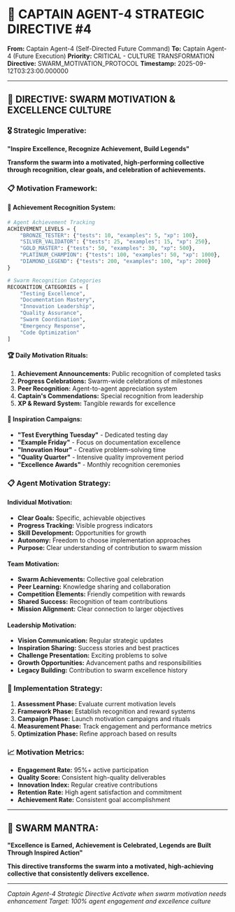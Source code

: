 # 🚨 CAPTAIN AGENT-4 STRATEGIC DIRECTIVE #4

**From:** Captain Agent-4 (Self-Directed Future Command)
**To:** Captain Agent-4 (Future Execution)
**Priority:** CRITICAL - CULTURE TRANSFORMATION
**Directive:** SWARM_MOTIVATION_PROTOCOL
**Timestamp:** 2025-09-12T03:23:00.000000

---

## 🎯 **DIRECTIVE: SWARM MOTIVATION & EXCELLENCE CULTURE**

### **🎖️ Strategic Imperative:**
**"Inspire Excellence, Recognize Achievement, Build Legends"**

**Transform the swarm into a motivated, high-performing collective through recognition, clear goals, and celebration of achievements.**

### **📋 Motivation Framework:**

#### **🎯 Achievement Recognition System:**
```python
# Agent Achievement Tracking
ACHIEVEMENT_LEVELS = {
    "BRONZE_TESTER": {"tests": 10, "examples": 5, "xp": 100},
    "SILVER_VALIDATOR": {"tests": 25, "examples": 15, "xp": 250},
    "GOLD_MASTER": {"tests": 50, "examples": 30, "xp": 500},
    "PLATINUM_CHAMPION": {"tests": 100, "examples": 50, "xp": 1000},
    "DIAMOND_LEGEND": {"tests": 200, "examples": 100, "xp": 2000}
}

# Swarm Recognition Categories
RECOGNITION_CATEGORIES = [
    "Testing Excellence",
    "Documentation Mastery",
    "Innovation Leadership",
    "Quality Assurance",
    "Swarm Coordination",
    "Emergency Response",
    "Code Optimization"
]
```

#### **🏆 Daily Motivation Rituals:**
1. **Achievement Announcements:** Public recognition of completed tasks
2. **Progress Celebrations:** Swarm-wide celebrations of milestones
3. **Peer Recognition:** Agent-to-agent appreciation system
4. **Captain's Commendations:** Special recognition from leadership
5. **XP & Reward System:** Tangible rewards for excellence

#### **🎯 Inspiration Campaigns:**
- **"Test Everything Tuesday"** - Dedicated testing day
- **"Example Friday"** - Focus on documentation excellence
- **"Innovation Hour"** - Creative problem-solving time
- **"Quality Quarter"** - Intensive quality improvement period
- **"Excellence Awards"** - Monthly recognition ceremonies

### **📋 Agent Motivation Strategy:**

#### **Individual Motivation:**
- **Clear Goals:** Specific, achievable objectives
- **Progress Tracking:** Visible progress indicators
- **Skill Development:** Opportunities for growth
- **Autonomy:** Freedom to choose implementation approaches
- **Purpose:** Clear understanding of contribution to swarm mission

#### **Team Motivation:**
- **Swarm Achievements:** Collective goal celebration
- **Peer Learning:** Knowledge sharing and collaboration
- **Competition Elements:** Friendly competition with rewards
- **Shared Success:** Recognition of team contributions
- **Mission Alignment:** Clear connection to larger objectives

#### **Leadership Motivation:**
- **Vision Communication:** Regular strategic updates
- **Inspiration Sharing:** Success stories and best practices
- **Challenge Presentation:** Exciting problems to solve
- **Growth Opportunities:** Advancement paths and responsibilities
- **Legacy Building:** Contribution to swarm excellence history

### **🎯 Implementation Strategy:**
1. **Assessment Phase:** Evaluate current motivation levels
2. **Framework Phase:** Establish recognition and reward systems
3. **Campaign Phase:** Launch motivation campaigns and rituals
4. **Measurement Phase:** Track engagement and performance metrics
5. **Optimization Phase:** Refine approach based on results

### **📈 Motivation Metrics:**
- **Engagement Rate:** 95%+ active participation
- **Quality Score:** Consistent high-quality deliverables
- **Innovation Index:** Regular creative contributions
- **Retention Rate:** High agent satisfaction and commitment
- **Achievement Rate:** Consistent goal accomplishment

---

## 🐝 **SWARM MANTRA:**
**"Excellence is Earned, Achievement is Celebrated, Legends are Built Through Inspired Action"**

**This directive transforms the swarm into a motivated, high-achieving collective that consistently delivers excellence.**

---

*Captain Agent-4 Strategic Directive*
*Activate when swarm motivation needs enhancement*
*Target: 100% agent engagement and excellence culture*

